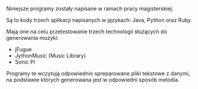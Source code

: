 Niniejsze programy zostały napisane w ramach pracy magisterskiej.

Są to kody trzech aplikacji napisanych w językach: Java, Python oraz Ruby.

Mają one na celu przetestowanie trzech technologii służących do generowania muzyki:
* jFugue
* JythonMusic (Music Library)
* Sonic Pi

Programy te wczytują odpowiednio spreparowane pliki tekstowe z danymi, na podstawie których
generowana jest w odpowiedni sposób melodia.
